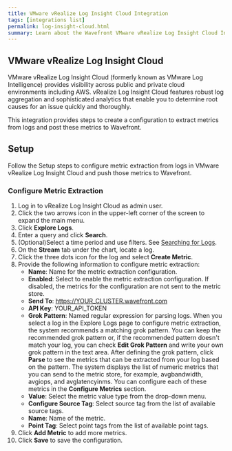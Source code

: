 ```yaml
---
title: VMware vRealize Log Insight Cloud Integration
tags: [integrations list]
permalink: log-insight-cloud.html
summary: Learn about the Wavefront VMware vRealize Log Insight Cloud Integration.
---
```

## VMware vRealize Log Insight Cloud

VMware vRealize Log Insight Cloud (formerly known as VMware Log Intelligence) provides visibility across public and private cloud environments including AWS. vRealize Log Insight Cloud features robust log aggregation and sophisticated analytics that enable you to determine root causes for an issue quickly and thoroughly. 

This integration provides steps to create a configuration to extract metrics from logs and post these metrics to Wavefront.

## Setup

Follow the Setup steps to configure metric extraction from logs in VMware vRealize Log Insight Cloud and push those metrics to Wavefront.

### Configure Metric Extraction

1. Log in to vRealize Log Insight Cloud as admin user.
2. Click the two arrows icon in the upper-left corner of the screen to expand the main menu.
3. Click **Explore Logs**.
4. Enter a query and click **Search**.
5. (Optional)Select a time period and use filters. See [Searching for Logs](https://docs.vmware.com/en/VMware-vRealize-Log-Insight-Cloud/services/User-Guide/GUID-F6D4EA48-A450-43FF-8167-4FA57A2BFC20.html#GUID-F6D4EA48-A450-43FF-8167-4FA57A2BFC20).
6. On the **Stream** tab under the chart, locate a log.
7. Click the three dots icon for the log and select **Create Metric**.
8. Provide the following information to configure metric extraction:
    * **Name**: Name for the metric extraction configuration.
    * **Enabled**: Select to enable the metric extraction configuration. If disabled, the metrics for the configuration are not sent to the metric store.
    * **Send To**: https://YOUR_CLUSTER.wavefront.com
    * **API Key**: YOUR_API_TOKEN
    * **Grok Pattern**: Named regular expression for parsing logs. When you select a log in the Explore Logs page to configure metric extraction, the system recommends a matching grok pattern. You can keep the recommended grok pattern or, if the recommended pattern doesn't match your log, you can check **Edit Grok Pattern** and write your own grok pattern in the text area. After defining the grok pattern, click **Parse** to see the metrics that can be extracted from your log based on the pattern. The system displays the list of numeric metrics that you can send to the metric store, for example, avgbandwidth, avgiops, and avglatencyinms. You can configure each of these metrics in the **Configure Metrics** section.
    * **Value**: Select the metric value type from the drop-down menu.
    * **Configure Source Tag**: Select source tag from the list of available source tags.
    * **Name**: Name of the metric.
    * **Point Tag**: Select point tags from the list of available point tags.
9. Click **Add Metric** to add more metrics.
10. Click **Save** to save the configuration.



